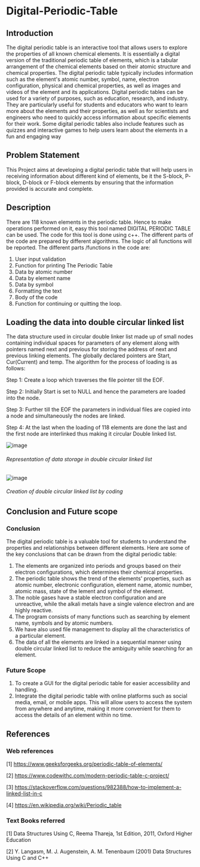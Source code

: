 # Digital-Periodic-Table
## Introduction
The digital periodic table is an interactive tool that allows users to explore the properties of all known chemical elements. It is essentially a digital version of the traditional periodic table of elements, which is a tabular arrangement of the chemical elements based on their atomic structure and chemical properties. The digital periodic table typically includes information such as the element's atomic number, symbol, name, electron configuration, physical and chemical properties, as well as images and videos of the element and its applications. Digital periodic tables can be used for a variety of purposes, such as education, research, and industry. They are particularly useful for students and educators who want to learn more about the elements and their properties, as well as for scientists and engineers who need to quickly access information about specific elements for their work. Some digital periodic tables also include features such as quizzes and interactive games to help users learn about the elements in a fun and engaging way    

## Problem Statement
This Project aims at developing a digital periodic table that will help users in receiving information about different kind of elements, be it the S-block, P- block, D-block or F-block elements by ensuring that the information provided is accurate and complete.

## Description
There are 118 known elements in the periodic table. Hence to make operations performed on it, easy this tool named DIGITAL PERIODIC TABLE can be used. The code for this tool is done using c++. The different parts of the code are prepared by different algorithms. The logic of all functions will be reported.
The different parts /functions in the code are:
1) User input validation
2) Function for printing The Periodic Table
3) Data by atomic number
4) Data by element name
5) Data by symbol
6) Formatting the text
7) Body of the code
8) Function for continuing or quitting the loop.



## Loading the data into double circular linked list
The data structure used in circular double linker list made up of small nodes containing individual spaces for parameters of any element along with pointers named next and previous for storing the address of next and previous linking elements. The globally declared pointers are Start, Cur(Current) and temp. The algorithm for the process of loading is as follows:

Step 1: Create a loop which traverses the file pointer till the EOF.

Step 2: Initially Start is set to NULL and hence the parameters are loaded into the node.

Step 3: Further till the EOF the parameters in individual files are copied into a node and simultaneously the nodes are linked.

Step 4: At the last when the loading of 118 elements are done the last and the first node are interlinked thus making it circular Double linked list.


![image](https://user-images.githubusercontent.com/123388366/233036902-617ab3d9-9c7a-4325-afea-6719a7c9997a.png)
###### Representation of data storage in double circular linked list

![image](https://user-images.githubusercontent.com/123388366/233037194-00f18fcc-75cb-4ec7-8815-388e3858ff97.png)
###### Creation of double circular linked list by coding


## Conclusion and Future scope
### Conclusion
The digital periodic table is a valuable tool for students to understand the properties and relationships between different elements. Here are some of the key conclusions that can be drawn from the digital periodic table:
1) The elements are organized into periods and groups based on their electron configurations, which determines their chemical properties.
2) The periodic table shows the trend of the elements' properties, such as atomic number, electronic configuration, element name, atomic number, atomic mass, state of    the lement and symbol of the element.
3) The noble gases have a stable electron configuration and are unreactive, while the alkali metals have a single valence electron and are highly reactive.
4) The program consists of many functions such as searching by element name, symbols and by atomic numbers.
5) We have also used file management to display all the characteristics of a particular element.
6) The data of all the elements are linked in a sequential manner using double circular linked list to reduce the ambiguity while searching for an element.

### Future Scope
1) To create a GUI for the digital periodic table for easier accessibility and handling.
2) Integrate the digital periodic table with online platforms such as social media, email, or mobile apps. This will allow users to access the system from anywhere and    anytime, making it more convenient for them to access the details of an element within no time.



## References
### Web references
[1] https://www.geeksforgeeks.org/periodic-table-of-elements/

[2] https://www.codewithc.com/modern-periodic-table-c-project/

[3] https://stackoverflow.com/questions/982388/how-to-implement-a-linked-list-in-c

[4] https://en.wikipedia.org/wiki/Periodic_table


### Text Books referred

[1] Data Structures Using C, Reema Thareja, 1st Edition, 2011, Oxford Higher Education

[2] Y. Langasm, M. J. Augenstein, A. M. Tenenbaum (2001) Data Structures Using C and C++
